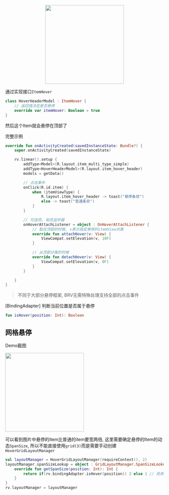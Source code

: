 <p align="center"><img src="https://i.loli.net/2021/08/14/4wUngbV2qZFAf5H.gif" width="250"/></p>

通过实现接口`ItemHover`

```kotlin
class HoverHeaderModel : ItemHover {
    // 返回值决定是否悬停
    override var itemHover: Boolean = true
}
```

然后这个Item就会悬停在顶部了



完整示例

```kotlin
override fun onActivityCreated(savedInstanceState: Bundle?) {
    super.onActivityCreated(savedInstanceState)

    rv.linear().setup {
        addType<Model>(R.layout.item_multi_type_simple)
        addType<HoverHeaderModel>(R.layout.item_hover_header)
        models = getData()

        // 点击事件
        onClick(R.id.item) {
            when (itemViewType) {
                R.layout.item_hover_header -> toast("悬停条目")
                else -> toast("普通条目")
            }
        }

        // 可选项, 粘性监听器
        onHoverAttachListener = object : OnHoverAttachListener {
            // 黏住顶部的时候, v表示指定悬停的itemView对象
            override fun attachHover(v: View) {
                ViewCompat.setElevation(v, 10F)
            }

            // 从顶部分离的时候
            override fun detachHover(v: View) {
                ViewCompat.setElevation(v, 0F)
            }
        }

    }
}
```

> 不同于大部分悬停框架, BRV无需特殊处理支持全部的点击事件

[BindingAdapter] 判断当前位置是否属于悬停

```kotlin
fun isHover(position: Int): Boolean
```

## 网格悬停

Demo截图

<img src="https://i.loli.net/2021/08/14/4CfDnegM2kOi8WK.png" width="250"/>

可以看到图片中悬停的item比普通的item要宽两倍, 这里需要确定悬停的Item的动态`SpanSize`, 所以不能直接使用`grid(3)`而是需要手动创建`HoverGridLayoutManager`

```kotlin
val layoutManager = HoverGridLayoutManager(requireContext(), 2)
layoutManager.spanSizeLookup = object : GridLayoutManager.SpanSizeLookup() {
    override fun getSpanSize(position: Int): Int {
        return if(rv.bindingAdapter.isHover(position)) 2 else 1 // 具体的业务逻辑由你确定
    }
}
rv.layoutManager = layoutManager
```

